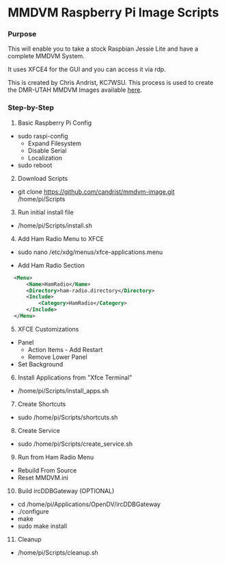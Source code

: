 # MMDVM Raspberry Pi Image Scripts

### Purpose
This will enable you to take a stock Raspbian Jessie Lite and have a complete MMDVM System.

It uses XFCE4 for the GUI and you can access it via rdp.

This is created by Chris Andrist, KC7WSU. This process is used to create the DMR-UTAH MMDVM Images available [here](http://www.dmr-utah.net/support/mmdvm/images/).

### Step-by-Step
1. Basic Raspberry Pi Config
  - sudo raspi-config
    - Expand Filesystem
    - Disable Serial
    - Localization
 - sudo reboot

2. Download Scripts
  - git clone https://github.com/candrist/mmdvm-image.git /home/pi/Scripts

3. Run initial install file
  - /home/pi/Scripts/install.sh

4. Add Ham Radio Menu to XFCE

  - sudo nano /etc/xdg/menus/xfce-applications.menu

  - Add Ham Radio Section

  ```xml
    <Menu>
        <Name>HamRadio</Name>
        <Directory>ham-radio.directory</Directory>
        <Include>
            <Category>HamRadio</Category>
        </Include>
    </Menu>
  ```

5. XFCE Customizations
  - Panel
    - Action Items - Add Restart
    - Remove Lower Panel
  - Set Background

6. Install Applications from  "Xfce Terminal"
  - /home/pi/Scripts/install_apps.sh
  
7. Create Shortcuts
  - sudo /home/pi/Scripts/shortcuts.sh

8. Create Service
  - sudo /home/pi/Scripts/create_service.sh

9. Run from Ham Radio Menu
  - Rebuild From Source
  - Reset MMDVM.ini

10. Build ircDDBGateway (OPTIONAL)
  - cd /home/pi/Applications/OpenDV/ircDDBGateway
  - ./configure
  - make
  - sudo make install

11. Cleanup
  - /home/pi/Scripts/cleanup.sh
